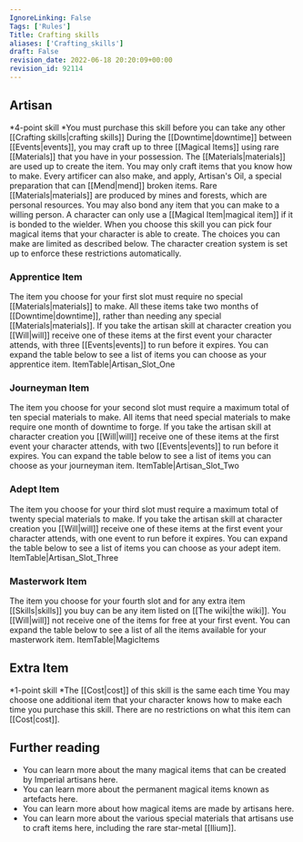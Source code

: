 ```yaml
---
IgnoreLinking: False
Tags: ['Rules']
Title: Crafting skills
aliases: ['Crafting_skills']
draft: False
revision_date: 2022-06-18 20:20:09+00:00
revision_id: 92114
---
```


## Artisan
*4-point skill
*You must purchase this skill before you can take any other [[Crafting skills|crafting skills]]
During the [[Downtime|downtime]] between [[Events|events]], you may craft up to three [[Magical Items]] using rare [[Materials]] that you have in your possession. The [[Materials|materials]] are used up to create the item. You may only craft items that you know how to make. Every artificer can also make, and apply, Artisan's Oil, a special preparation that can [[Mend|mend]] broken items.
Rare [[Materials|materials]] are produced by mines and forests, which are personal resources.
You may also bond any item that you can make to a willing person. A character can only use a [[Magical Item|magical item]] if it is bonded to the wielder.
When you choose this skill you can pick four magical items that your character is able to create. The choices you can make are limited as described below. The character creation system is set up to enforce these restrictions automatically.
### Apprentice Item
The item you choose for your first slot must require no special [[Materials|materials]] to make. All these items take two months of [[Downtime|downtime]], rather than needing any special [[Materials|materials]]. If you take the artisan skill at character creation you [[Will|will]] receive one of these items at the first event your character attends, with three [[Events|events]] to run before it expires. You can expand the table below to see a list of items you can choose as your apprentice item.
ItemTable|Artisan_Slot_One
### Journeyman Item
The item you choose for your second slot must require a maximum total of ten special materials to make. All items that need special materials to make require one month of downtime to forge. If you take the artisan skill at character creation you [[Will|will]] receive one of these items at the first event your character attends, with two [[Events|events]] to run before it expires. You can expand the table below to see a list of items you can choose as your journeyman item.
ItemTable|Artisan_Slot_Two
### Adept Item
The item you choose for your third slot must require a maximum total of twenty special materials to make. If you take the artisan skill at character creation you [[Will|will]] receive one of these items at the first event your character attends, with one event to run before it expires. You can expand the table below to see a list of items you can choose as your adept item.
ItemTable|Artisan_Slot_Three
### Masterwork Item
The item you choose for your fourth slot and for any extra item [[Skills|skills]] you buy can be any item listed on [[The wiki|the wiki]]. You [[Will|will]] not receive one of the items for free at your first event. You can expand the table below to see a list of all the items available for your masterwork item.
ItemTable|MagicItems
## Extra Item
*1-point skill
*The [[Cost|cost]] of this skill is the same each time
You may choose one additional item that your character knows how to make each time you purchase this skill. There are no restrictions on what this item can [[Cost|cost]].
## Further reading
* You can learn more about the many magical items that can be created by Imperial artisans here.
* You can learn more about the permanent magical items known as artefacts here.
* You can learn more about how magical items are made by artisans here.
* You can learn more about the various special materials that artisans use to craft items here, including the rare star-metal [[Ilium]].